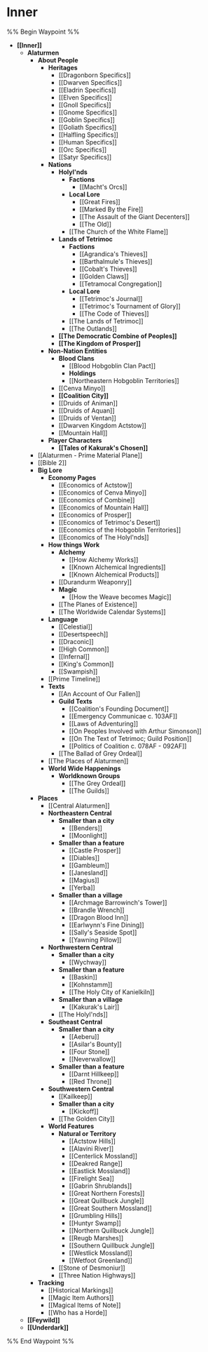 # Inner
%% Begin Waypoint %%
- **[[Inner]]**
	- **Alaturmen**
		- **About People**
			- **Heritages**
				- [[Dragonborn Specifics]]
				- [[Dwarven Specifics]]
				- [[Eladrin Specifics]]
				- [[Elven Specifics]]
				- [[Gnoll Specifics]]
				- [[Gnome Specifics]]
				- [[Goblin Specifics]]
				- [[Goliath Specifics]]
				- [[Halfling Specifics]]
				- [[Human Specifics]]
				- [[Orc Specifics]]
				- [[Satyr Specifics]]
			- **Nations**
				- **Holyl'nds**
					- **Factions**
						- [[Macht's Orcs]]
					- **Local Lore**
						- [[Great Fires]]
						- [[Marked By the Fire]]
						- [[The Assault of the Giant Decenters]]
						- [[The Old]]
					- [[The Church of the White Flame]]
				- **Lands of Tetrimoc**
					- **Factions**
						- [[Agrandica's Thieves]]
						- [[Barthalmule's Thieves]]
						- [[Cobalt's Thieves]]
						- [[Golden Claws]]
						- [[Tetramocal Congregation]]
					- **Local Lore**
						- [[Tetrimoc's Journal]]
						- [[Tetrimoc's Tournament of Glory]]
						- [[The Code of Thieves]]
					- [[The Lands of Tetrimoc]]
					- [[The Outlands]]
				- **[[The Democratic Combine of Peoples]]**
				- **[[The Kingdom of Prosper]]**
			- **Non-Nation Entities**
				- **Blood Clans**
					- [[Blood Hobgoblin Clan Pact]]
					- **Holdings**
					- [[Northeastern Hobgoblin Territories]]
				- [[Cenva Minyo]]
				- **[[Coalition City]]**
				- [[Druids of Animan]]
				- [[Druids of Aquan]]
				- [[Druids of Ventan]]
				- [[Dwarven Kingdom Actstow]]
				- [[Mountain Hall]]
			- **Player Characters**
				- **[[Tales of Kakurak's Chosen]]**
		- [[Alaturmen - Prime Material Plane]]
		- [[Bible 2]]
		- **Big Lore**
			- **Economy Pages**
				- [[Economics of Actstow]]
				- [[Economics of Cenva Minyo]]
				- [[Economics of Combine]]
				- [[Economics of Mountain Hall]]
				- [[Economics of Prosper]]
				- [[Economics of Tetrimoc's Desert]]
				- [[Economics of the Hobgoblin Territories]]
				- [[Economics of The Holyl'nds]]
			- **How things Work**
				- **Alchemy**
					- [[How Alchemy Works]]
					- [[Known Alchemical Ingredients]]
					- [[Known Alchemical Products]]
				- [[Durandurm Weaponry]]
				- **Magic**
					- [[How the Weave becomes Magic]]
				- [[The Planes of Existence]]
				- [[The Worldwide Calendar Systems]]
			- **Language**
				- [[Celestial]]
				- [[Desertspeech]]
				- [[Draconic]]
				- [[High Common]]
				- [[Infernal]]
				- [[King's Common]]
				- [[Swampish]]
			- [[Prime Timeline]]
			- **Texts**
				- [[An Account of Our Fallen]]
				- **Guild Texts**
					- [[Coalition's Founding Document]]
					- [[Emergency Communicae c. 103AF]]
					- [[Laws of Adventuring]]
					- [[On Peoples Involved with Arthur Simonson]]
					- [[On The Text of Tetrimoc; Guild Position]]
					- [[Politics of Coalition c. 078AF - 092AF]]
				- [[The Ballad of Grey Ordeal]]
			- [[The Places of Alaturmen]]
			- **World Wide Happenings**
				- **Worldknown Groups**
					- [[The Grey Ordeal]]
					- [[The Guilds]]
		- **Places**
			- [[Central Alaturmen]]
			- **Northeastern Central**
				- **Smaller than a city**
					- [[Benders]]
					- [[Moonlight]]
				- **Smaller than a feature**
					- [[Castle Prosper]]
					- [[Diables]]
					- [[Gambleum]]
					- [[Janesland]]
					- [[Magius]]
					- [[Yerba]]
				- **Smaller than a village**
					- [[Archmage Barrowinch's Tower]]
					- [[Brandle Wrench]]
					- [[Dragon Blood Inn]]
					- [[Earlwynn's Fine Dining]]
					- [[Sally's Seaside Spot]]
					- [[Yawning Pillow]]
			- **Northwestern Central**
				- **Smaller than a city**
					- [[Wychway]]
				- **Smaller than a feature**
					- [[Baskin]]
					- [[Kohnstamm]]
					- [[The Holy City of Kanielkiln]]
				- **Smaller than a village**
					- [[Kakurak's Lair]]
				- [[The Holyl'nds]]
			- **Southeast Central**
				- **Smaller than a city**
					- [[Aeberu]]
					- [[Asilar's Bounty]]
					- [[Four Stone]]
					- [[Neverwallow]]
				- **Smaller than a feature**
					- [[Darnt Hillkeep]]
					- [[Red Throne]]
			- **Southwestern Central**
				- [[Kailkeep]]
				- **Smaller than a city**
					- [[Kickoff]]
				- [[The Golden City]]
			- **World Features**
				- **Natural or Territory**
					- [[Actstow Hills]]
					- [[Alavini River]]
					- [[Centerlick Mossland]]
					- [[Deakred Range]]
					- [[Eastlick Mossland]]
					- [[Firelight Sea]]
					- [[Gabrin Shrublands]]
					- [[Great Northern Forests]]
					- [[Great Quillbuck Jungle]]
					- [[Great Southern Mossland]]
					- [[Grumbling Hills]]
					- [[Huntyr Swamp]]
					- [[Northern Quillbuck Jungle]]
					- [[Reugb Marshes]]
					- [[Southern Quillbuck Jungle]]
					- [[Westlick Mossland]]
					- [[Wetfoot Greenland]]
				- [[Stone of Desmoniur]]
				- [[Three Nation Highways]]
		- **Tracking**
			- [[Historical Markings]]
			- [[Magic Item Authors]]
			- [[Magical Items of Note]]
			- [[Who has a Horde]]
	- **[[Feywild]]**
	- **[[Underdark]]**

%% End Waypoint %%

